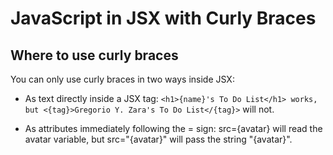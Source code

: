 # JavaScript in JSX with Curly Braces

## Where to use curly braces 
You can only use curly braces in two ways inside JSX:

- As text directly inside a JSX tag:
  `<h1>{name}'s To Do List</h1> works, but <{tag}>Gregorio Y. Zara's To Do List</{tag}>` will not.
  
- As attributes immediately following the = sign: src={avatar} will read the avatar variable, but src="{avatar}" will pass the string "{avatar}".